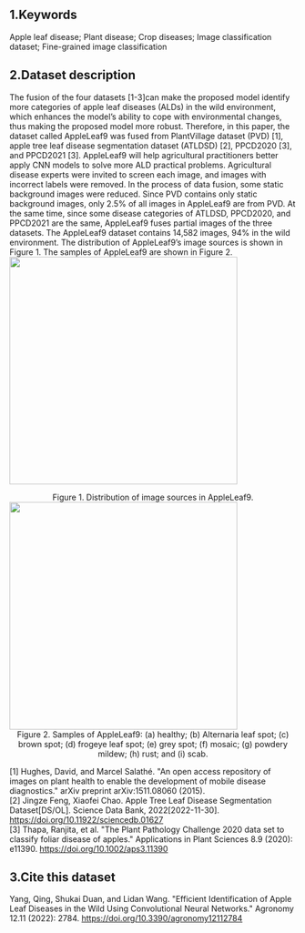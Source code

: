 ## 1.Keywords
Apple leaf disease; Plant disease; Crop diseases; Image classification dataset; Fine-grained image classification

## 2.Dataset description
The fusion of the four datasets [1-3]can make the proposed model identify more categories of apple leaf diseases (ALDs) in the wild environment, which enhances the model’s ability to cope with environmental changes, thus making the proposed model more robust. Therefore, in this paper, the dataset called AppleLeaf9 was fused from PlantVillage dataset (PVD) [1], apple tree leaf disease segmentation dataset (ATLDSD) [2], PPCD2020 [3], and PPCD2021 [3]. AppleLeaf9 will help agricultural practitioners better apply CNN models to solve more ALD practical problems. Agricultural disease experts were invited to screen each image, and images with incorrect labels were removed. In the process of data fusion, some static background images were reduced. Since PVD contains only static background images, only 2.5% of all images in AppleLeaf9 are from PVD. At the same time, since some disease categories of ATLDSD, PPCD2020, and PPCD2021 are the same, AppleLeaf9 fuses partial images of the three datasets. The AppleLeaf9 dataset contains 14,582 images, 94% in the wild environment. The distribution of AppleLeaf9’s image sources is shown in Figure 1. The samples of AppleLeaf9 are shown in Figure 2.  
<image src="./Figure 1.jpg" width="400">

<center>Figure 1. Distribution of image sources in AppleLeaf9.</center>

<image src="./Figure 2.jpg" width="400" height="400">
<center>Figure 2. Samples of AppleLeaf9: (a) healthy; (b) Alternaria leaf spot; (c) brown spot; (d) frogeye leaf spot; (e) grey spot; (f) mosaic; (g) powdery mildew; (h) rust; and (i) scab.</center>



[1] Hughes, David, and Marcel Salathé. "An open access repository of images on plant health to enable the development of mobile disease diagnostics." arXiv preprint arXiv:1511.08060 (2015).  
[2] Jingze Feng, Xiaofei Chao. Apple Tree Leaf Disease Segmentation Dataset[DS/OL]. Science Data Bank, 2022[2022-11-30]. https://doi.org/10.11922/sciencedb.01627  
[3] Thapa, Ranjita, et al. "The Plant Pathology Challenge 2020 data set to classify foliar disease of apples." Applications in Plant Sciences 8.9 (2020): e11390. https://doi.org/10.1002/aps3.11390

## 3.Cite this dataset
Yang, Qing, Shukai Duan, and Lidan Wang. "Efficient Identification of Apple Leaf Diseases in the Wild Using Convolutional Neural Networks." Agronomy 12.11 (2022): 2784. https://doi.org/10.3390/agronomy12112784

